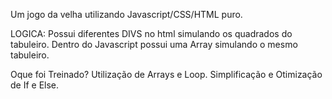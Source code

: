 Um jogo da velha utilizando Javascript/CSS/HTML puro.

LOGICA:
Possui diferentes DIVS no html simulando os quadrados do tabuleiro.
Dentro do Javascript possui uma Array simulando o mesmo tabuleiro.



Oque foi Treinado?
Utilização de Arrays e Loop.
Simplificação e Otimização de If e Else.
